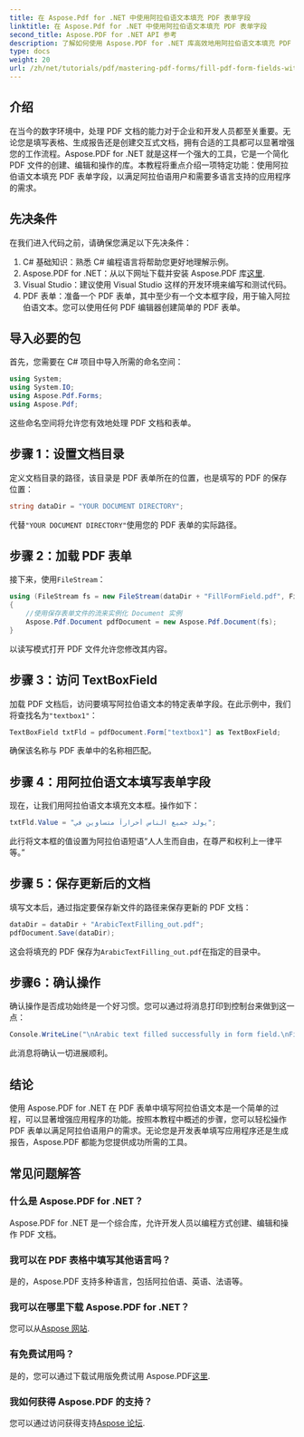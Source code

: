 ```yaml
---
title: 在 Aspose.Pdf for .NET 中使用阿拉伯语文本填充 PDF 表单字段
linktitle: 在 Aspose.Pdf for .NET 中使用阿拉伯语文本填充 PDF 表单字段
second_title: Aspose.PDF for .NET API 参考
description: 了解如何使用 Aspose.PDF for .NET 库高效地用阿拉伯语文本填充 PDF 表单字段。本分步教程将指导您完成设置过程和编码示例。
type: docs
weight: 20
url: /zh/net/tutorials/pdf/mastering-pdf-forms/fill-pdf-form-fields-with-arabic-text/
---
```

## 介绍

在当今的数字环境中，处理 PDF 文档的能力对于企业和开发人员都至关重要。无论您是填写表格、生成报告还是创建交互式文档，拥有合适的工具都可以显著增强您的工作流程。Aspose.PDF for .NET 就是这样一个强大的工具，它是一个简化 PDF 文件的创建、编辑和操作的库。本教程将重点介绍一项特定功能：使用阿拉伯语文本填充 PDF 表单字段，以满足阿拉伯语用户和需要多语言支持的应用程序的需求。

## 先决条件

在我们进入代码之前，请确保您满足以下先决条件：

1. C# 基础知识：熟悉 C# 编程语言将帮助您更好地理解示例。
2. Aspose.PDF for .NET：从以下网址下载并安装 Aspose.PDF 库[这里](https://releases.aspose.com/pdf/net/).
3. Visual Studio：建议使用 Visual Studio 这样的开发环境来编写和测试代码。
4. PDF 表单：准备一个 PDF 表单，其中至少有一个文本框字段，用于输入阿拉伯语文本。您可以使用任何 PDF 编辑器创建简单的 PDF 表单。

## 导入必要的包

首先，您需要在 C# 项目中导入所需的命名空间：

```csharp
using System;
using System.IO;
using Aspose.Pdf.Forms;
using Aspose.Pdf;
```

这些命名空间将允许您有效地处理 PDF 文档和表单。

## 步骤 1：设置文档目录

定义文档目录的路径，该目录是 PDF 表单所在的位置，也是填写的 PDF 的保存位置：

```csharp
string dataDir = "YOUR DOCUMENT DIRECTORY";
```

代替`"YOUR DOCUMENT DIRECTORY"`使用您的 PDF 表单的实际路径。

## 步骤 2：加载 PDF 表单

接下来，使用`FileStream`：

```csharp
using (FileStream fs = new FileStream(dataDir + "FillFormField.pdf", FileMode.Open, FileAccess.ReadWrite))
{
    //使用保存表单文件的流来实例化 Document 实例
    Aspose.Pdf.Document pdfDocument = new Aspose.Pdf.Document(fs);
}
```

以读写模式打开 PDF 文件允许您修改其内容。

## 步骤 3：访问 TextBoxField

加载 PDF 文档后，访问要填写阿拉伯语文本的特定表单字段。在此示例中，我们将查找名为`"textbox1"`：

```csharp
TextBoxField txtFld = pdfDocument.Form["textbox1"] as TextBoxField;
```

确保该名称与 PDF 表单中的名称相匹配。

## 步骤 4：用阿拉伯语文本填写表单字段

现在，让我们用阿拉伯语文本填充文本框。操作如下：

```csharp
txtFld.Value = "يولد جميع الناس أحراراً متساوين في";
```

此行将文本框的值设置为阿拉伯语短语“人人生而自由，在尊严和权利上一律平等。”

## 步骤 5：保存更新后的文档

填写文本后，通过指定要保存新文件的路径来保存更新的 PDF 文档：

```csharp
dataDir = dataDir + "ArabicTextFilling_out.pdf";
pdfDocument.Save(dataDir);
```

这会将填充的 PDF 保存为`ArabicTextFilling_out.pdf`在指定的目录中。

## 步骤6：确认操作

确认操作是否成功始终是一个好习惯。您可以通过将消息打印到控制台来做到这一点：

```csharp
Console.WriteLine("\nArabic text filled successfully in form field.\nFile saved at " + dataDir);
```

此消息将确认一切进展顺利。

## 结论

使用 Aspose.PDF for .NET 在 PDF 表单中填写阿拉伯语文本是一个简单的过程，可以显著增强应用程序的功能。按照本教程中概述的步骤，您可以轻松操作 PDF 表单以满足阿拉伯语用户的需求。无论您是开发表单填写应用程序还是生成报告，Aspose.PDF 都能为您提供成功所需的工具。

## 常见问题解答

### 什么是 Aspose.PDF for .NET？
Aspose.PDF for .NET 是一个综合库，允许开发人员以编程方式创建、编辑和操作 PDF 文档。

### 我可以在 PDF 表格中填写其他语言吗？
是的，Aspose.PDF 支持多种语言，包括阿拉伯语、英语、法语等。

### 我可以在哪里下载 Aspose.PDF for .NET？
您可以从[Aspose 网站](https://releases.aspose.com/pdf/net/).

### 有免费试用吗？
是的，您可以通过下载试用版免费试用 Aspose.PDF[这里](https://releases.aspose.com/).

### 我如何获得 Aspose.PDF 的支持？
您可以通过访问获得支持[Aspose 论坛](https://forum.aspose.com/c/pdf/10).